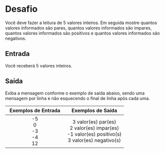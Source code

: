 # Desafio
Você deve fazer a leitura de 5 valores inteiros. Em seguida mostre quantos valores informados são pares, quantos valores informados são ímpares, quantos valores informados são positivos e quantos valores informados são negativos.

## Entrada
Você receberá 5 valores inteiros.

## Saída
Exiba a mensagem conforme o exemplo de saída abaixo, sendo uma mensagem por linha e não esquecendo o final de linha após cada uma.

<div>
  <table style="width: 100%;text-align: center;border-collapse: collapse;">
    <thead>
      <tr><th style="width: 50%;text-align: center;">Exemplos de Entrada</th><th style="width: 50%;text-align: center;">Exemplos de Saída</th></tr>
    </thead>
    <tbody>
      <tr><td>-5 <br> 0 <br> -3 <br> -4 <br> 12 </td><td>3 valor(es) par(es) <br> 2 valor(es) impar(es) <br> -1 valor(es) positivo(s) <br> 3 valor(es) negativo(s)</td></tr>
    </tbody>
  </table>
</div> 


